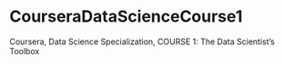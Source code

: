 # CourseraDataScienceCourse1
Coursera, Data Science Specialization, COURSE 1: The Data Scientist’s Toolbox
